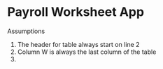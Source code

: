 # Payroll Worksheet App

Assumptions
1. The header for table always start on line 2
1. Column W is always the last column of the table
1. 